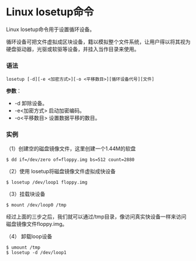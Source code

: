 
# Linux losetup命令



Linux losetup命令用于设置循环设备。

循环设备可把文件虚拟成区块设备，籍以模拟整个文件系统，让用户得以将其视为硬盘驱动器，光驱或软驱等设备，并挂入当作目录来使用。

### 语法

```
losetup [-d][-e <加密方式>][-o <平移数目>][循环设备代号][文件]
```

**参数**：

*   -d 卸除设备。
*   -e&lt;加密方式&gt; 启动加密编码。
*   -o&lt;平移数目&gt; 设置数据平移的数目。

### 实例

（1）创建空的磁盘镜像文件，这里创建一个1.44M的软盘

```
$ dd if=/dev/zero of=floppy.img bs=512 count=2880
```

（2）使用 losetup将磁盘镜像文件虚拟成快设备

```
$ losetup /dev/loop1 floppy.img
```

（3）挂载块设备

```
$ mount /dev/loop0 /tmp
```

经过上面的三步之后，我们就可以通过/tmp目录，像访问真实快设备一样来访问磁盘镜像文件floppy.img。

（4） 卸载loop设备

```
$ umount /tmp
$ losetup -d /dev/loop1

```



